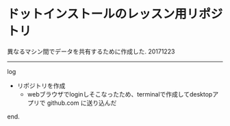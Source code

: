 ドットインストールのレッスン用リポジトリ
========================================

異なるマシン間でデータを共有するために作成した.
20171223

-----

log
- リポジトリを作成
	- webブラウザでloginしそこなったため、terminalで作成してdesktopアプリで github.com に送り込んだ


end.